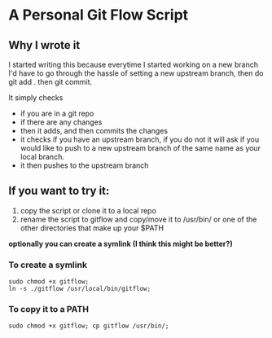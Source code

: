 # A Personal Git Flow Script

## Why I wrote it

I started writing this because everytime I started working on a new branch I'd have to go through the hassle of setting a new upstream branch, then do git add . then git commit.

It simply checks

- if you are in a git repo
- if there are any changes
- then it adds, and then commits the changes
- it checks if you have an upstream branch, if you do not it will ask if you would like to push to a new upstream branch of the same name as your local branch.
- it then pushes to the upstream branch

## If you want to try it:

1. copy the script or clone it to a local repo
2. rename the script to gitflow and copy/move it to /usr/bin/ or one of the other directories that make up your $PATH

**optionally you can create a symlink (I think this might be better?)**

### To create a symlink

```
sudo chmod +x gitflow;
ln -s ./gitflow /usr/local/bin/gitflow;
```

### To copy it to a PATH

```
sudo chmod +x gitflow; cp gitflow /usr/bin/;
```
